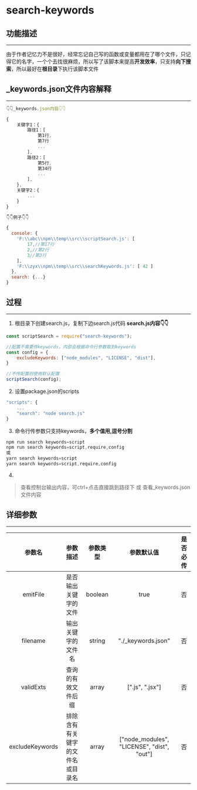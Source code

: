 # search-keywords


## 功能描述
___
由于作者记忆力不是很好，经常忘记自己写的函数或变量都用在了哪个文件，只记得它的名字，一个个去找很麻烦，所以写了该脚本来提高**开发效率**，只支持**向下搜索**，所以最好在**根目录**下执行该脚本文件

## _keywords.json文件内容解释
___
```js
👇👇_keywords.json内容👇👇

{
    关键字1：{
        路径1：[
            第1行,
            第7行
            ...
        ],
        路径2：[
            第5行,
            第34行
            ...
        ],
    },
    关键字2：{
        ...
    }
}

👇👇例子👇👇

{
  console: {
    'F:\\abc\\npm\\temp\\src\\scriptSearch.js': [ 
        17,//第17行
        2,//第2行
        3//第3行
    ],
    'F:\\zyx\\npm\\temp\\src\\searchKeywords.js': [ 42 ]
  },
  search: {...}
}

```
## 过程
___
1. 根目录下创建search.js，复制下边search.js代码
**search.js内容👇👇**
```js
const scriptSearch = require("search-keywords");

//配置不需要传keywords，内部会根据命令行参数取到keywords
const config = {
    excludeKeywords: ["node_modules", "LICENSE", "dist"],
}

//不传配置则使用默认配置
scriptSearch(config);

```
2. 设置package.json的scripts
```js
"scripts": {
    ...
    "search": "node search.js"
}
```
3. 命令行传参数只支持keywords，**多个值用,逗号分割**

```js
npm run search keywords=script
npm run search keywords=script,require,config
或
yarn search keywords=script
yarn search keywords=script,require,config
```
4. 
> 查看控制台输出内容，可ctrl+点击直接跳到路径下
> 或
> 查看_keywords.json文件内容


## 详细参数
___
|参数名|参数描述|参数类型|参数默认值|是否必传|
|:---:|:---:|:---:|:---:|:---:|
|emitFile|是否输出关键字的文件|boolean|true|否|
|filename|输出关键字的文件名|string|"./_keywords.json"|否|
|validExts|查询的有效文件后缀|array|[".js", ".jsx"]|否|
|excludeKeywords|排除含有有关键字的文件名或目录名|array|["node_modules", "LICENSE", "dist", "out"]|否|


